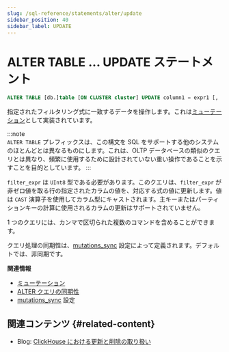 ```yaml
---
slug: /sql-reference/statements/alter/update
sidebar_position: 40
sidebar_label: UPDATE
---
```


# ALTER TABLE ... UPDATE ステートメント

``` sql
ALTER TABLE [db.]table [ON CLUSTER cluster] UPDATE column1 = expr1 [, ...] [IN PARTITION partition_id] WHERE filter_expr
```

指定されたフィルタリング式に一致するデータを操作します。これは[ミューテーション](/sql-reference/statements/alter/index.md#mutations)として実装されています。

:::note    
`ALTER TABLE` プレフィックスは、この構文を SQL をサポートする他のシステムのほとんどとは異なるものにします。これは、OLTP データベースの類似のクエリとは異なり、頻繁に使用するために設計されていない重い操作であることを示すことを目的としています。
:::

`filter_expr` は `UInt8` 型である必要があります。このクエリは、`filter_expr` が非ゼロ値を取る行の指定されたカラムの値を、対応する式の値に更新します。値は `CAST` 演算子を使用してカラム型にキャストされます。主キーまたはパーティションキーの計算に使用されるカラムの更新はサポートされていません。

1 つのクエリには、カンマで区切られた複数のコマンドを含めることができます。

クエリ処理の同期性は、[mutations_sync](/operations/settings/settings.md/#mutations_sync) 設定によって定義されます。デフォルトでは、非同期です。

**関連情報**

- [ミューテーション](/sql-reference/statements/alter/index.md#mutations)
- [ALTER クエリの同期性](/sql-reference/statements/alter/index.md#synchronicity-of-alter-queries)
- [mutations_sync](/operations/settings/settings.md/#mutations_sync) 設定


## 関連コンテンツ {#related-content}

- Blog: [ClickHouse における更新と削除の取り扱い](https://clickhouse.com/blog/handling-updates-and-deletes-in-clickhouse)
